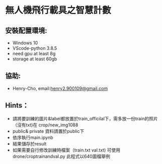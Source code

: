# 無人機飛行載具之智慧計數

## 安裝配置環境:
- Windows 10
- VScode-python 3.8.5
- need gpu at least 8g
- storage at least 60gb

## 協助:
- Henry-Cho,
  email:henry2.900109@gmail.com

## Hints：
- 請將要訓練的圖片&label都放置於train_officilal下，需多放一份train的照片（沒有txt)在 crop/new_img1088
- public& private 資料請置於public下
- 依序執行main.ipynb
- 結果儲存於result
- 如果需要自行修改訓練時檔案（train.txt val.txt) 可使用 drone/croptrainandval.py 
  此程式以640圖檔舉例
